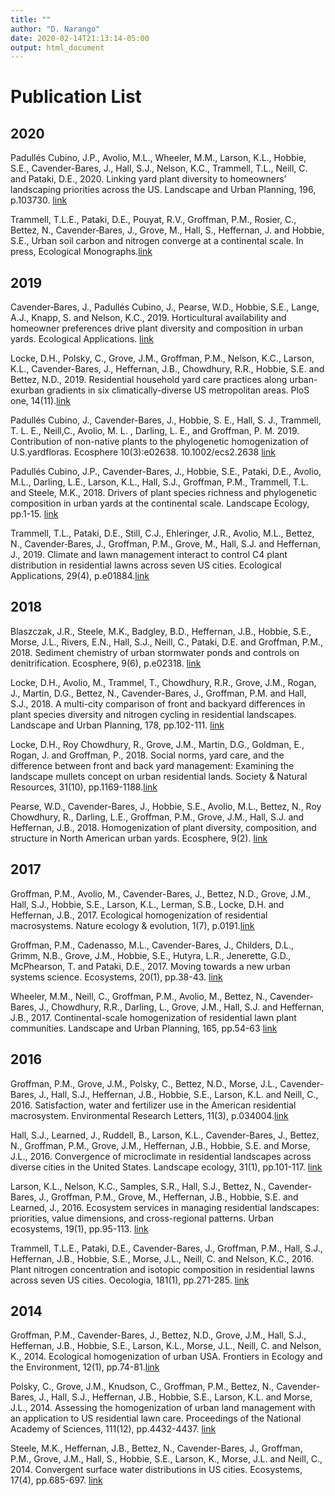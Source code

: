 ```yaml
---
title: ""
author: "D. Narango"
date: 2020-02-14T21:13:14-05:00
output: html_document
---
```


# **Publication List** 

## **2020**  
Padullés Cubino, J.P., Avolio, M.L., Wheeler, M.M., Larson, K.L., Hobbie, S.E., Cavender-Bares, J., Hall, S.J., Nelson, K.C., Trammell, T.L., Neill, C. and Pataki, D.E., 2020. Linking yard plant diversity to homeowners’ landscaping priorities across the US. Landscape and Urban Planning, 196, p.103730. [link](http://www.residentialmacrosystems.com/publication/padu-plants-lup/)  

Trammell, T.L.E., Pataki, D.E., Pouyat, R.V., Groffman, P.M., Rosier, C., Bettez, N., Cavender‐Bares, J., Grove, M., Hall, S., Heffernan, J. and Hobbie, S.E., Urban soil carbon and nitrogen converge at a continental scale. In press, Ecological Monographs.[link](http://www.residentialmacrosystems.com/publication/trammell-nitrogen-ecomono/)  


## **2019**  
Cavender‐Bares, J., Padullés Cubino, J., Pearse, W.D., Hobbie, S.E., Lange, A.J., Knapp, S. and Nelson, K.C., 2019. Horticultural availability and homeowner preferences drive plant diversity and composition in urban yards. Ecological Applications. [link](https://esajournals.onlinelibrary.wiley.com/doi/abs/10.1002/eap.2082)  

Locke, D.H., Polsky, C., Grove, J.M., Groffman, P.M., Nelson, K.C., Larson, K.L., Cavender-Bares, J., Heffernan, J.B., Chowdhury, R.R., Hobbie, S.E. and Bettez, N.D., 2019. Residential household yard care practices along urban-exurban gradients in six climatically-diverse US metropolitan areas. PloS one, 14(11).[link](https://www.ncbi.nlm.nih.gov/pmc/articles/PMC6853287/)  

Padullés Cubino, J., Cavender-Bares, J., Hobbie, S. E., Hall, S. J., Trammell, T. L. E., Neill,C., Avolio, M. L. , Darling, L. E., and Groffman, P. M. 2019. Contribution of non-native plants to the phylogenetic homogenization of U.S.yardfloras. Ecosphere 10(3):e02638. 10.1002/ecs2.2638 [link](https://esajournals.onlinelibrary.wiley.com/doi/10.1002/ecs2.2638)  

Padullés Cubino, J.P., Cavender-Bares, J., Hobbie, S.E., Pataki, D.E., Avolio, M.L., Darling, L.E., Larson, K.L., Hall, S.J., Groffman, P.M., Trammell, T.L. and Steele, M.K., 2018. Drivers of plant species richness and phylogenetic composition in urban yards at the continental scale. Landscape Ecology, pp.1-15. [link](https://link.springer.com/article/10.1007/s10980-018-0744-7)  

Trammell, T.L., Pataki, D.E., Still, C.J., Ehleringer, J.R., Avolio, M.L., Bettez, N., Cavender‐Bares, J., Groffman, P.M., Grove, M., Hall, S.J. and Heffernan, J., 2019. Climate and lawn management interact to control C4 plant distribution in residential lawns across seven US cities. Ecological Applications, 29(4), p.e01884.[link](https://esajournals.onlinelibrary.wiley.com/doi/full/10.1002/eap.1884)  


## **2018**  
Blaszczak, J.R., Steele, M.K., Badgley, B.D., Heffernan, J.B., Hobbie, S.E., Morse, J.L., Rivers, E.N., Hall, S.J., Neill, C., Pataki, D.E. and Groffman, P.M., 2018. Sediment chemistry of urban stormwater ponds and controls on denitrification. Ecosphere, 9(6), p.e02318. [link](https://esajournals.onlinelibrary.wiley.com/doi/full/10.1002/ecs2.2318)  

Locke, D.H., Avolio, M., Trammel, T., Chowdhury, R.R., Grove, J.M., Rogan, J., Martin, D.G., Bettez, N., Cavender-Bares, J., Groffman, P.M. and Hall, S.J., 2018. A multi-city comparison of front and backyard differences in plant species diversity and nitrogen cycling in residential landscapes. Landscape and Urban Planning, 178, pp.102-111. [link](https://www.sciencedirect.com/science/article/pii/S0169204618304353)  
  
Locke, D.H., Roy Chowdhury, R., Grove, J.M., Martin, D.G., Goldman, E., Rogan, J. and Groffman, P., 2018. Social norms, yard care, and the difference between front and back yard management: Examining the landscape mullets concept on urban residential lands. Society & Natural Resources, 31(10), pp.1169-1188.[link](https://www.tandfonline.com/doi/full/10.1080/08941920.2018.1481549?casa_token=ZzZRsxa2oZEAAAAA%3AuRJaS3A00ev4bstVt0mBrJogiOUVwbokLEGxV8XhTNUBxOwlugL4wZOtKRM_n3Gh-7xjFHgq65nM)  

Pearse, W.D., Cavender-Bares, J., Hobbie, S.E., Avolio, M.L., Bettez, N., Roy Chowdhury, R., Darling, L.E., Groffman, P.M., Grove, J.M., Hall, S.J. and Heffernan, J.B., 2018. Homogenization of plant diversity, composition, and structure in North American urban yards. Ecosphere, 9(2). [link](https://esajournals.onlinelibrary.wiley.com/doi/pdf/10.1002/ecs2.2105)  

## **2017**  
Groffman, P.M., Avolio, M., Cavender-Bares, J., Bettez, N.D., Grove, J.M., Hall, S.J., Hobbie, S.E., Larson, K.L., Lerman, S.B., Locke, D.H. and Heffernan, J.B., 2017. Ecological homogenization of residential macrosystems. Nature ecology & evolution, 1(7), p.0191.[link](https://www.nature.com/articles/s41559-017-0191)  

Groffman, P.M., Cadenasso, M.L., Cavender-Bares, J., Childers, D.L., Grimm, N.B., Grove, J.M., Hobbie, S.E., Hutyra, L.R., Jenerette, G.D., McPhearson, T. and Pataki, D.E., 2017. Moving towards a new urban systems science. Ecosystems, 20(1), pp.38-43. [link](https://link.springer.com/article/10.1007/s10021-016-0053-4)  

Wheeler, M.M., Neill, C., Groffman, P.M., Avolio, M., Bettez, N., Cavender-Bares, J., Chowdhury, R.R., Darling, L., Grove, J.M., Hall, S.J. and Heffernan, J.B., 2017. Continental-scale homogenization of residential lawn plant communities. Landscape and Urban Planning, 165, pp.54-63  [link](/American-Residential-Macrosystems/publication/wheeler-lawn-lup/)  

 
## **2016**
Groffman, P.M., Grove, J.M., Polsky, C., Bettez, N.D., Morse, J.L., Cavender-Bares, J., Hall, S.J., Heffernan, J.B., Hobbie, S.E., Larson, K.L. and Neill, C., 2016. Satisfaction, water and fertilizer use in the American residential macrosystem. Environmental Research Letters, 11(3), p.034004.[link](https://iopscience.iop.org/article/10.1088/1748-9326/11/3/034004/meta)  

Hall, S.J., Learned, J., Ruddell, B., Larson, K.L., Cavender-Bares, J., Bettez, N., Groffman, P.M., Grove, J.M., Heffernan, J.B., Hobbie, S.E. and Morse, J.L., 2016. Convergence of microclimate in residential landscapes across diverse cities in the United States. Landscape ecology, 31(1), pp.101-117. [link](https://link.springer.com/article/10.1007%2Fs10980-015-0297-y)  

Larson, K.L., Nelson, K.C., Samples, S.R., Hall, S.J., Bettez, N., Cavender-Bares, J., Groffman, P.M., Grove, M., Heffernan, J.B., Hobbie, S.E. and Learned, J., 2016. Ecosystem services in managing residential landscapes: priorities, value dimensions, and cross-regional patterns. Urban ecosystems, 19(1), pp.95-113. [link](https://link.springer.com/article/10.1007/s11252-015-0477-1)  

Trammell, T.L.E., Pataki, D.E., Cavender-Bares, J., Groffman, P.M., Hall, S.J., Heffernan, J.B., Hobbie, S.E., Morse, J.L., Neill, C. and Nelson, K.C., 2016. Plant nitrogen concentration and isotopic composition in residential lawns across seven US cities. Oecologia, 181(1), pp.271-285. [link](https://link.springer.com/article/10.1007/s00442-016-3566-9)  


## **2014**
Groffman, P.M., Cavender-Bares, J., Bettez, N.D., Grove, J.M., Hall, S.J., Heffernan, J.B., Hobbie, S.E., Larson, K.L., Morse, J.L., Neill, C. and Nelson, K., 2014. Ecological homogenization of urban USA. Frontiers in Ecology and the Environment, 12(1), pp.74-81.[link](https://esajournals.onlinelibrary.wiley.com/doi/full/10.1890/120374)  

Polsky, C., Grove, J.M., Knudson, C., Groffman, P.M., Bettez, N., Cavender-Bares, J., Hall, S.J., Heffernan, J.B., Hobbie, S.E., Larson, K.L. and Morse, J.L., 2014. Assessing the homogenization of urban land management with an application to US residential lawn care. Proceedings of the National Academy of Sciences, 111(12), pp.4432-4437. [link](https://www.pnas.org/content/111/12/4432.short)  

Steele, M.K., Heffernan, J.B., Bettez, N., Cavender-Bares, J., Groffman, P.M., Grove, J.M., Hall, S., Hobbie, S.E., Larson, K., Morse, J.L. and Neill, C., 2014. Convergent surface water distributions in US cities. Ecosystems, 17(4), pp.685-697. [link](https://link.springer.com/article/10.1007/s10021-014-9751-y)  
